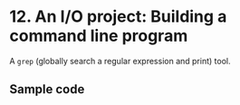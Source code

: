 # 12. An I/O project: Building a command line program

A `grep` (globally search a regular expression and print) tool.

## Sample code

